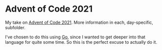 # Advent of Code 2021

My take on [Advent of Code 2021](https://adventofcode.com/2021). More information in each, day-specific, subfolder.

I've chosen to do this using [Go](https://go.dev/), since I wanted to get deeper into that language for quite some time. So this is the perfect excuse to actually do it.

